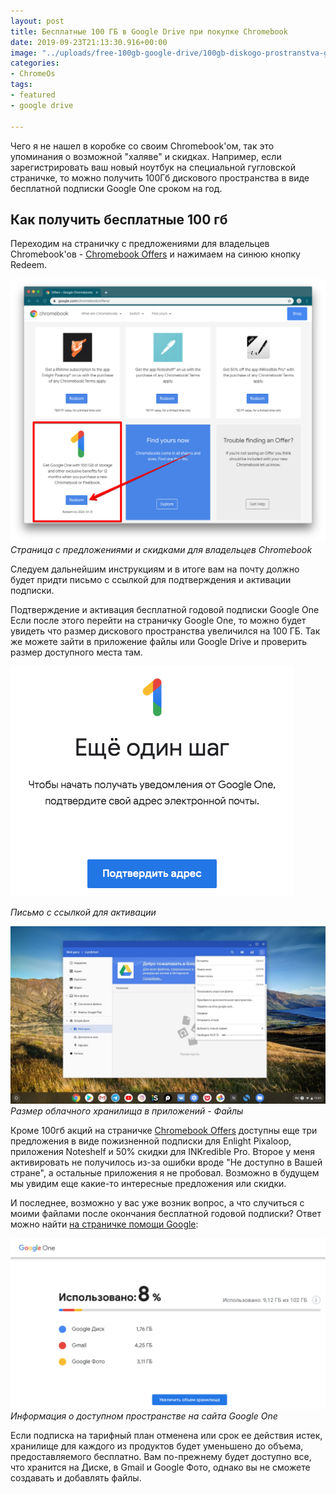 ```yaml
---
layout: post
title: Бесплатные 100 ГБ в Google Drive при покупке Chromebook
date: 2019-09-23T21:13:30.916+00:00
image: "../uploads/free-100gb-google-drive/100gb-diskogo-prostranstva-google-one.jpg"
categories:
- ChromeOs
tags:
- featured
- google drive

---
```

Чего я не нашел в коробке со своим Chromebook'ом, так это упоминания о возможной "халяве" и скидках. Например, если зарегистрировать ваш новый ноутбук на специальной гугловской страничке, то можно получить 100Гб дискового пространства в виде бесплатной подписки Google One сроком на год.

## Как получить бесплатные 100 гб

Переходим на страничку с предложениями для владельцев Chromebook'ов - [Chromebook Offers](https://www.google.com/chromebook/offers/) и нажимаем на синюю кнопку Redeem.

![Страница с предложениями и скидками для владельцев Chromebook](/uploads/free-100gb-google-drive/google-offers-chromebook.jpg "Страница с предложениями и скидками для владельцев Chromebook")
_Страница с предложениями и скидками для владельцев Chromebook_

Следуем дальнейшим инструкциям и в итоге вам на почту должно будет придти письмо с ссылкой для подтверждения и активации подписки.

Подтверждение и активация бесплатной годовой подписки Google One
Если после этого перейти на страничку Google One, то можно будет увидеть что размер дискового пространства увеличился на 100 ГБ. Так же можете зайти в приложение файлы или Google Drive и проверить размер доступного места там.

![Письмо с ссылкой для активаций](/uploads/free-100gb-google-drive/aktivaciya-google-one.jpg "Письмо с ссылкой для активаций") 

_Письмо с ссылкой для активации_

![Размер облачного хранилища в приложений - Файлы](/uploads/free-100gb-google-drive/100gb-diskogo-prostranstva-google-one.jpg "Приложение Файлы")
_Размер облачного хранилища в приложений - Файлы_

Кроме 100гб акций на страничке [Chromebook Offers](https://www.google.com/chromebook/offers/) доступны еще три предложения в виде пожизненной подписки для Enlight Pixaloop, приложения Noteshelf и 50% скидки для INKredible Pro. Второе у меня активировать не получилось из-за ошибки вроде "Не доступно в Вашей стране", а остальные приложения я не пробовал. Возможно в будущем мы увидим еще какие-то интересные предложения или скидки.

И последнее, возможно у вас уже возник вопрос, а что случиться с моими файлами после окончания бесплатной годовой подписки? Ответ можно найти [на страничке помощи Google](https://support.google.com/drive/answer/2736362?hl=ru):

![Информация о доступном пространстве на сайта Google One](/uploads/free-100gb-google-drive/google-one-obzor.jpg "Информация о доступном пространстве на сайта Google One")
_Информация о доступном пространстве на сайта Google One_

Если подписка на тарифный план отменена или срок ее действия истек, хранилище для каждого из продуктов будет уменьшено до объема, предоставляемого бесплатно. Вам по-прежнему будет доступно все, что хранится на Диске, в Gmail и Google Фото, однако вы не сможете создавать и добавлять файлы.